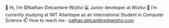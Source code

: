👋 Hi, I’m @Nathan-Delcambre-Wiztivi
💻 Junior developer at Wiztivi
📖 I’m currently studying at IMT Atlantique as an International Student in Computer Science
📫 How to reach me : nathan.delcambre@wiztivi.com
